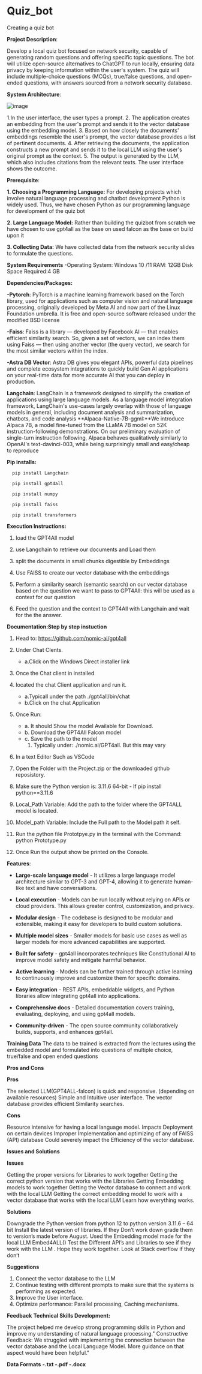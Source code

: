 # Quiz_bot
Creating a quiz bot

**Project Description**: 

Develop a local quiz bot focused on network security, capable of generating random questions and offering specific topic questions. The bot will utilize open-source alternatives to ChatGPT to run locally, ensuring data privacy by keeping information within the user's system. The quiz will include multiple-choice questions (MCQs), true/false questions, and open-ended questions, with answers sourced from a network security database.

**System Architecture**:

![image](https://github.com/NSgroupproject/Quiz-Bot/blob/6897ca6e8901103fa2fd97fa5dc275a02ddcbfa9/System%20Architecture.png)



1.In the user interface, the user types a prompt. 
2. The application creates an embedding from the user's prompt and sends it to the vector database using the embedding model. 
3. Based on how closely the documents' embeddings resemble the user's prompt, the vector database provides a list of pertinent documents. 
4. After retrieving the documents, the application constructs a new prompt and sends it to the local LLM using the user's original prompt as the context. 
5. The output is generated by the LLM, which also includes citations from the relevant texts. The user interface shows the outcome.

**Prerequisite**:

**1. Choosing a Programming Language:**
For developing projects which involve natural language processing and chatbot development Python is widely used. Thus, we have chosen Python as our programming language for development of the quiz bot

**2. Large Language Model:**
Rather than building the quizbot from scratch we have chosen to use gpt4all as the base on used falcon as the base on build upon it 

**3. Collecting Data:**
We have collected data from the network security slides to formulate the questions.

**System Requirements**
-Operating System:
Windows 10 /11 
RAM: 12GB
Disk Space Required:4 GB

**Dependencies/Packages:**

**-Pytorch**: PyTorch is a machine learning framework based on the Torch library, used for applications such as computer vision and natural language processing, originally developed by Meta AI and now part of the Linux Foundation umbrella. It is free and open-source software released under the modified BSD license

**-Faiss**: Faiss is a library — developed by Facebook AI — that enables efficient similarity search. So, given a set of vectors, we can index them using Faiss — then using another vector (the query vector), we search for the most similar vectors within the index.

**-Astra DB Vector**: Astra DB gives you elegant APIs, powerful data pipelines and complete ecosystem integrations to quickly build Gen AI applications on your real-time data for more accurate AI that you can deploy in production.

**Langchain**: LangChain is a framework designed to simplify the creation of applications using large language models. As a language model integration framework, LangChain's use-cases largely overlap with those of language models in general, including document analysis and summarization, chatbots, and code analysis
**Alpaca-Native-7B-ggml:**We introduce Alpaca 7B, a model fine-tuned from the LLaMA 7B model on 52K instruction-following demonstrations. On our preliminary evaluation of single-turn instruction following, Alpaca behaves qualitatively similarly to OpenAI's text-davinci-003, while being surprisingly small and easy/cheap to reproduce

**Pip installs:**

      pip install Langchain
   
      pip install gpt4all
   
      pip install numpy
   
      pip install faiss
   
      pip install transformers

**Execution Instructions:**

1. load the GPT4All model

2. use Langchain to retrieve our documents and Load them

3. split the documents in small chunks digestible by Embeddings

4. Use FAISS to create our vector database with the embeddings

5. Perform a similarity search (semantic search) on our vector database based on the question we want to pass to GPT4All: this will be used as a context for our question

6. Feed the question and the context to GPT4All with Langchain and wait for the the answer.


**Documentation:Step by step instuction**
1. Head to: https://github.com/nomic-ai/gpt4all 

2. Under Chat Clents. 
	- a.Click on the Windows Direct installer link
3. Once the Chat client in installed
4. located the chat Client application and run it.
	- a.Typicall under the path ./gpt4all/bin/chat
	- b.Click on the chat Application
5. Once Run:
	- a. It should Show the model Available for Download.
	- b. Download the GPT4All Falcon model
	- c. Save the path to the model
		 1. Typically under: ./nomic.ai/GPT4all.  But this may vary

6. In a text Editor Such as VSCode
7. Open the Folder with the Project.zip or the downloaded github reposistory.
8. Make sure the Python version is: 3.11.6 64-bit - If pip install python==3.11.6

9. Local_Path Variable: Add the path to the folder where the GPT4ALL model is located.
10. Model_path Variable: Include the Full path to the Model path it self.

11. Run the python file Prototpye.py in the terminal with the Command: python Prototype.py
12. Once Run the output show be printed on the Console.
   
**Features**:

- **Large-scale language model** - It utilizes a large language model architecture similar to GPT-3 and GPT-4, allowing it to generate human-like text and have conversations.

- **Local execution** - Models can be run locally without relying on APIs or cloud providers. This allows greater control, customization, and privacy.

- **Modular design** - The codebase is designed to be modular and extensible, making it easy for developers to build custom solutions.

- **Multiple model sizes** - Smaller models for basic use cases as well as larger models for more advanced capabilities are supported.

- **Built for safety** - gpt4all incorporates techniques like Constitutional AI to improve model safety and mitigate harmful behavior.

- **Active learning** - Models can be further trained through active learning to continuously improve and customize them for specific domains.

- **Easy integration** - REST APIs, embeddable widgets, and Python libraries allow integrating gpt4all into applications.

- **Comprehensive docs** - Detailed documentation covers training, evaluating, deploying, and using gpt4all models.

- **Community-driven** - The open source community collaboratively builds, supports, and enhances gpt4all.

**Training Data**
The data to be trained is extracted from the lectures using the embedded model and formulated into questions of multiple choice, true/false and open ended questions

**Pros and Cons**

**Pros**

The selected LLM(GPT4ALL-falcon) is quick and responsive. (depending on available resources)
Simple and Intuitive user interface.
The vector database provides efficient Similarity searches.

**Cons**

Resource intensive for having a local language model.
Impacts Deployment on certain devices
Improper Implementation and optimizing of any of FAISS (API) database Could severely impact the Efficiency of the vector database.

**Issues and Solutions**

**Issues**

Getting the proper versions for Libraries to work together
Getting the correct python version that works with the Libraries
Getting Embedding models to work together
Getting the Vector database to connect and work with the local LLM
Getting the correct embedding model to work with a vector database that works with the local LLM
Learn how everything works.

**Solutions**

Downgrade the Python version from python 12 to python version 3.11.6 – 64 bit
Install the latest version of libraries.
If they Don’t work down grade them to version’s made before August.
Used the Embedding model made for the local LLM Embed4ALL()
Test the Different API’s and Libraries to see if they work with the LLM .
Hope they work together. 
Look at Stack overflow if they don’t

**Suggestions**
1. Connect the vector database to the LLM
2. Continue testing with different prompts to make sure that the systems is performing as expected.
3. Improve the User interface.
4. Optimize performance:
      Parallel processing, Caching mechanisms.

**Feedback**
**Technical Skills Development:**

   The project helped me develop strong programming skills in Python and improve my understanding of natural language processing."
Constructive Feedback: We struggled with implementing the connection between the vector database and the Local Language Model. More guidance on that aspect would have been helpful."


**Data Formats**
**-.txt
-.pdf
-.docx**


